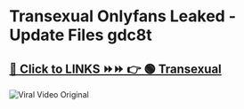 
 # Transexual Onlyfans Leaked - Update Files gdc8t

## <h2><a href="https://clipsfans.com/Transexual&ref=git">🔗 Click to LINKS ⏩⏩ 👉 🟢 Transexual </a></h2>

<a href="https://clipsfans.com/Transexual&ref=git" rel="nofollow" data-target="animated-image.originalLink"><img src="https://i.ibb.co.com/xMMVF88/686577567.gif" alt="Viral Video Original" style="max-width: 100%; display: inline-block;" data-target="animated-image.originalImage"></a>

